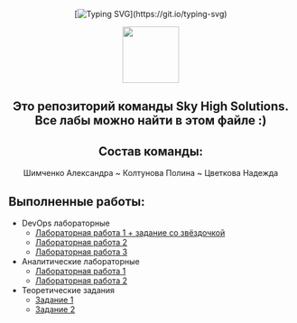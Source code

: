 <div align="center">

  [![Typing SVG](https://readme-typing-svg.herokuapp.com?font=Dela+Gothic+One&size=29&pause=1000&color=F76722&center=true&width=443&lines=Hello+World!)](https://git.io/typing-svg)
  
  <img src="https://media.giphy.com/media/M9gbBd9nbDrOTu1Mqx/giphy.gif" width="100"/>
  
  
  <h2>Это репозиторий команды Sky High Solutions.<br/>
  Все лабы можно найти в этом файле :)</h2>
                                                  
  <h2>Состав команды:</h2>
  Шимченко Александра
  ~ Колтунова Полина
  ~ Цветкова Надежда
</div>


## Выполненные работы:
* DevOps лабораторные
    * [Лабораторная работа 1 + задание со звёздочкой](./lab_1/README.md)
    * [Лабораторная работа 2](./lab_2/README.md)
    * [Лабораторная работа 3](./lab_3/README.md)
* Аналитические лабораторные
    * [Лабораторная работа 1](./lab_1a/README.md)
    * [Лабораторная работа 2](./lab_2a/README.md)
* Теоретические задания
    * [Задание 1](./lab_1t/answer.md)
    * [Задание 2](./lab_2t/answer.md)


